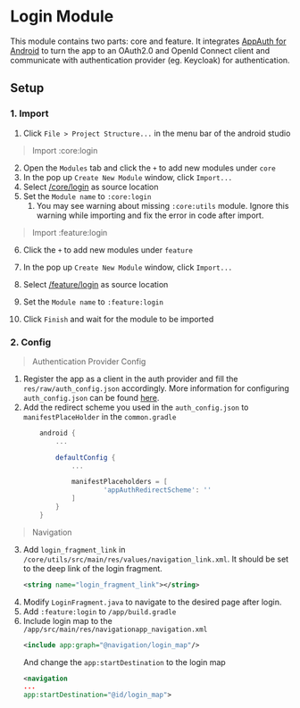 # Login Module

This module contains two parts: core and feature. It integrates [AppAuth for Android](https://github.com/openid/AppAuth-Android) to turn the app to an OAuth2.0 and OpenId Connect client and communicate with authentication provider (eg. Keycloak) for authentication.

## Setup

### 1. Import
1. Click `File > Project Structure...` in the menu bar of the android studio

> Import :core:login
2. Open the `Modules` tab and click the `+` to add new modules under `core`
3. In the pop up `Create New Module` window, click `Import...`
4. Select [/core/login](https://github.com/cambridge-cares/TheWorldAvatar/tree/main/Apps/Modules/core/login) as source location
5. Set the `Module name` to `:core:login`
    1. You may see warning about missing `:core:utils` module. Ignore this warning while importing and fix the error in code after import.

> Import :feature:login
6. Click the `+` to add new modules under `feature`
7. In the pop up `Create New Module` window, click `Import...`
8. Select [/feature/login](https://github.com/cambridge-cares/TheWorldAvatar/tree/main/Apps/Modules/feature/login) as source location
9. Set the `Module name` to `:feature:login`

10. Click `Finish` and wait for the module to be imported

### 2. Config
> Authentication Provider Config
1. Register the app as a client in the auth provider and fill the `res/raw/auth_config.json` accordingly. More information for configuring `auth_config.json` can be found [here](https://github.com/openid/AppAuth-Android/blob/master/app/README.md).
2. Add the redirect scheme you used in the `auth_config.json` to `manifestPlaceHolder` in the `common.gradle`
    ```groovy
        android {
            ...

            defaultConfig {
                ...

                manifestPlaceholders = [
                        'appAuthRedirectScheme': ''
                ]
            }
        }
    ```
> Navigation
3. Add `login_fragment_link` in `/core/utils/src/main/res/values/navigation_link.xml`. It should be set to the deep link of the login fragment.
    ```xml
    <string name="login_fragment_link"></string>
    ```
4. Modify `LoginFragment.java` to navigate to the desired page after login.
5. Add `:feature:login` to `/app/build.gradle`
6. Include login map to the `/app/src/main/res/navigationapp_navigation.xml`
    ```xml
    <include app:graph="@navigation/login_map"/>
    ```
    And change the `app:startDestination` to the login map
    ```xml
    <navigation 
    ...
    app:startDestination="@id/login_map">
    ```
